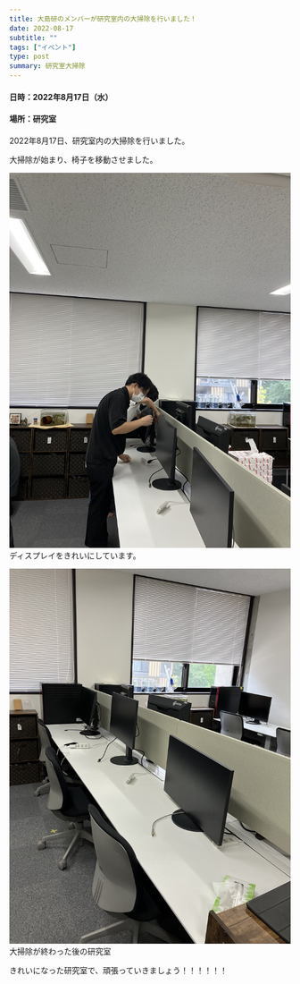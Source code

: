 ```yaml
---
title: 大島研のメンバーが研究室内の大掃除を行いました！
date: 2022-08-17
subtitle: ""
tags: ["イベント"]
type: post
summary: 研究室大掃除
---
```



#### 日時：2022年8月17日（水）
#### 場所：研究室

2022年8月17日、研究室内の大掃除を行いました。

大掃除が始まり、椅子を移動させました。


![](2.jpg)
ディスプレイをきれいにしています。


![](3.jpg)
大掃除が終わった後の研究室


きれいになった研究室で、頑張っていきましょう！！！！！！


<!-- 1. 論文採録バージョン -->
<!-- [第一著者]さんの論文が「[学会フルネーム]」に採録されました。 -->

<!-- [公式Webページ](学会公式ページTopのURL) -->


<!-- 書誌情報。書式はPublicationsを参考。変にコードブロックとかで囲まなくてOK -->


<!-- [年月日]に発表予定 -->



<!-- 2. 論文発表済みバージョン -->
<!-- [第一著者]さんが「[学会フルネーム]」で発表しました。 -->

<!-- [公式Webページ](学会公式ページTopのURL) -->


<!-- 書誌情報。書式はPublicationsを参考。変にコードブロックとかで囲まなくてOK -->


<!-- 3. 論文受賞バージョン -->
<!-- [第一著者]さんの論文が「[学会フルネーム]」で「[受賞名]」を受賞しました -->

<!-- [公式Webページ](学会公式ページTopのURL) -->


<!-- 書誌情報。書式はPublicationsを参考。変にコードブロックとかで囲まなくてOK -->

<!-- 同学会複数名の場合は並べて良い感じにして -->
